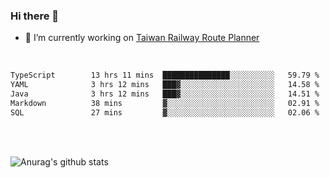 ### Hi there 👋

- 🔭 I’m currently working on [Taiwan Railway Route Planner](https://github.com/Taiwan-Railway-Route-Planner)

<br/>

<!--START_SECTION:waka-->

```txt
TypeScript        13 hrs 11 mins  ███████████████░░░░░░░░░░   59.79 %
YAML              3 hrs 12 mins   ███▓░░░░░░░░░░░░░░░░░░░░░   14.58 %
Java              3 hrs 12 mins   ███▓░░░░░░░░░░░░░░░░░░░░░   14.51 %
Markdown          38 mins         ▓░░░░░░░░░░░░░░░░░░░░░░░░   02.91 %
SQL               27 mins         ▓░░░░░░░░░░░░░░░░░░░░░░░░   02.06 %
```

<!--END_SECTION:waka-->

<br/>
<br/>

![Anurag's github stats](https://github-readme-stats.vercel.app/api?username=DepickereSven&show_icons=true&theme=tokyonight)



<!--
**DepickereSven/DepickereSven** is a ✨ _special_ ✨ repository because its `README.md` (this file) appears on your GitHub profile.

Here are some ideas to get you started:

- 🔭 I’m currently working on ...
- 🌱 I’m currently learning ...
- 👯 I’m looking to collaborate on ...
- 🤔 I’m looking for help with ...
- 💬 Ask me about ...
- 📫 How to reach me: ...
- 😄 Pronouns: ...
- ⚡ Fun fact: ...
-->
